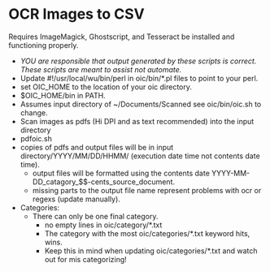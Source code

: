 OCR Images to CSV
===
Requires ImageMagick, Ghostscript, and Tesseract be installed and functioning properly.
* _YOU are responsible that output generated by these scripts is correct.  These scripts are meant to assist not automate._
* Update #!/usr/local/wu/bin/perl in oic/bin/*.pl files to point to your perl.
* set OIC_HOME to the location of your oic directory.
* $OIC_HOME/bin in PATH.
* Assumes input directory of ~/Documents/Scanned see oic/bin/oic.sh to change.
* Scan images as pdfs (Hi DPI and as text recommended) into the input directory
* pdfoic.sh
* copies of pdfs and output files will be in input directory/YYYY/MM/DD/HHMM/ (execution date time not contents date time).
    * output files will be formatted using the contents date YYYY-MM-DD_catagory_$$-cents_source_document.
    * missing parts to the output file name represent problems with ocr or regexs (update manually).
* Categories:
    * There can only be one final category.
        * no empty lines in oic/category/*.txt
        * The category with the most oic/categories/*.txt keyword hits, wins.
        * Keep this in mind when updating oic/categories/*.txt and watch out for mis categorizing!